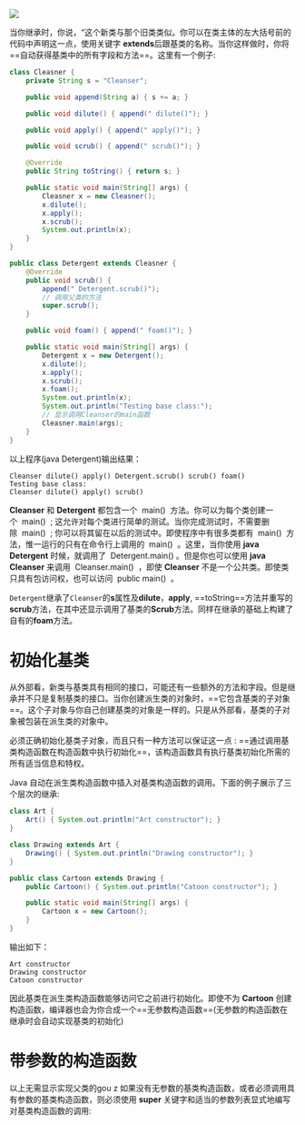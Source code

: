 ![](https://gitee.com/codebysandwich/source/raw/master/picgo/2022-09/20220929015058.png)

当你继承时，你说，“这个新类与那个旧类类似。你可以在类主体的左大括号前的代码中声明这一点，使用关键字 **extends**后跟基类的名称。当你这样做时，你将==自动获得基类中的所有字段和方法==。这里有一个例子:

```java
class Cleasner {
    private String s = "Cleanser";

    public void append(String a) { s += a; }

    public void dilute() { append(" dilute()"); }

    public void apply() { append(" apply()"); }

    public void scrub() { append(" scrub()"); }

    @Override
    public String toString() { return s; }

    public static void main(String[] args) {
        Cleasner x = new Cleasner();
        x.dilute();
        x.apply();
        x.scrub();
        System.out.println(x);
    }
}

public class Detergent extends Cleasner {
    @Override
    public void scrub() {
        append(" Detergent.scrub()");
        // 调用父类的方法
        super.scrub();
    }

    public void foam() { append(" foam()"); }

    public static void main(String[] args) {
        Detergent x = new Detergent();
        x.dilute();
        x.apply();
        x.scrub();
        x.foam();
        System.out.println(x);
        System.out.println("Testing base class:");
        // 显示调用Cleanser的main函数
        Cleasner.main(args);
    }
}
```
以上程序(java Detergent)输出结果：
```
Cleanser dilute() apply() Detergent.scrub() scrub() foam()
Testing base class:
Cleanser dilute() apply() scrub()
```

**Cleanser** 和 **Detergent** 都包含一个  main()  方法。你可以为每个类创建一个  main()  ; 这允许对每个类进行简单的测试。当你完成测试时，不需要删除  main()  ; 你可以将其留在以后的测试中。即使程序中有很多类都有  main()  方法，惟一运行的只有在命令行上调用的  main()  。这里，当你使用 **java Detergent** 时候，就调用了  Detergent.main() 。但是你也可以使用 **java Cleanser** 来调用  Cleanser.main()  ，即使 **Cleanser** 不是一个公共类。即使类只具有包访问权，也可以访问  public main()  。

`Detergent`继承了`Cleanser`的**s**属性及**dilute**，**apply**, ==toString==方法并重写的**scrub**方法，在其中还显示调用了基类的**Scrub**方法。同样在继承的基础上构建了自有的**foam**方法。

# 初始化基类
从外部看，新类与基类具有相同的接口，可能还有一些额外的方法和字段。但是继承并不只是复制基类的接口。当你创建派生类的对象时，==它包含基类的子对象==。这个子对象与你自己创建基类的对象是一样的。只是从外部看，基类的子对象被包装在派生类的对象中。

必须正确初始化基类子对象，而且只有一种方法可以保证这一点 : ==通过调用基类构造函数在构造函数中执行初始化==，该构造函数具有执行基类初始化所需的所有适当信息和特权。

Java 自动在派生类构造函数中插入对基类构造函数的调用。下面的例子展示了三个层次的继承:

```java
class Art {
    Art() { System.out.println("Art constructor"); }
}

class Drawing extends Art {
    Drawing() { System.out.println("Drawing constructor"); }
}

public class Cartoon extends Drawing {
    public Cartoon() { System.out.println("Catoon constructor"); }

    public static void main(String[] args) {
        Cartoon x = new Cartoon();
    }
}
```

输出如下：
```
Art constructor
Drawing constructor
Catoon constructor
```

因此基类在派生类构造函数能够访问它之前进行初始化。即使不为 **Cartoon** 创建构造函数，编译器也会为你合成一个==无参数构造函数==(无参数的构造函数在继承时会自动实现基类的初始化)

# 带参数的构造函数
以上无需显示实现父类的gou z
如果没有无参数的基类构造函数，或者必须调用具有参数的基类构造函数，则必须使用 **super** 关键字和适当的参数列表显式地编写对基类构造函数的调用: